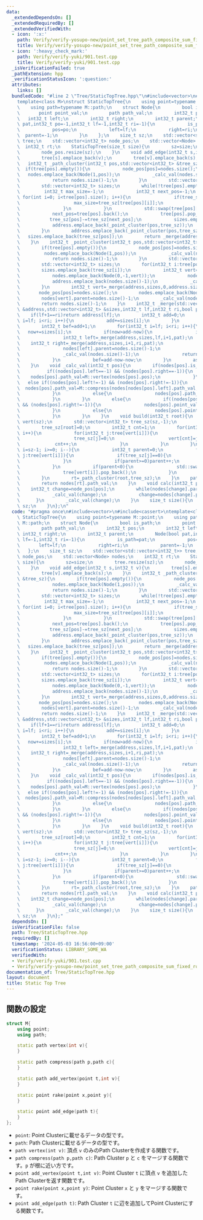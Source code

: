 ```yaml
---
data:
  _extendedDependsOn: []
  _extendedRequiredBy: []
  _extendedVerifiedWith:
  - icon: ':x:'
    path: Verify/verify-yosupo-new/point_set_tree_path_composite_sum_fixed_root.test.cpp
    title: Verify/verify-yosupo-new/point_set_tree_path_composite_sum_fixed_root.test.cpp
  - icon: ':heavy_check_mark:'
    path: Verify/verify-yuki/901.test.cpp
    title: Verify/verify-yuki/901.test.cpp
  _isVerificationFailed: true
  _pathExtension: hpp
  _verificationStatusIcon: ':question:'
  attributes:
    links: []
  bundledCode: "#line 2 \"Tree/StaticTopTree.hpp\"\n#include<vector>\n#include<cassert>\n\
    template<class M>\nstruct StaticTopTree{\n    using point=typename M::point;\n\
    \    using path=typename M::path;\n    struct Node{\n        bool is_path;\n \
    \       point point_val;\n        path path_val;\n        int32_t pos;\n     \
    \   int32_t left;\n        int32_t right;\n        int32_t parent;\n        Node(bool\
    \ pat,int32_t po=-1,int32_t lf=-1,int32_t ri=-1){\n            is_path=pat;\n\
    \            pos=po;\n            left=lf;\n            right=ri;\n          \
    \  parent=-1;\n        }\n    };\n    size_t sz;\n    std::vector<std::vector<int32_t>>\
    \ tree;\n    std::vector<int32_t> node_pos;\n    std::vector<Node> nodes;\n  \
    \  int32_t rt;\n    StaticTopTree(size_t size){\n        sz=size;\n        tree.resize(sz);\n\
    \        node_pos.resize(sz);\n    }\n    void add_edge(int32_t s,int32_t v){\n\
    \        tree[s].emplace_back(v);\n        tree[v].emplace_back(s);\n    }\n \
    \   int32_t _path_cluster(int32_t pos,std::vector<int32_t> &tree_sz){\n      \
    \  if(tree[pos].empty()){\n            node_pos[pos]=nodes.size();\n         \
    \   nodes.emplace_back(Node(1,pos));\n            _calc_val(nodes.size()-1);\n\
    \            return nodes.size()-1;\n        }\n        std::vector<int32_t> address;\n\
    \        std::vector<int32_t> sizes;\n        while(!tree[pos].empty()){\n   \
    \         int32_t max_size=-1;\n            int32_t next_pos=-1;\n           \
    \ for(int i=0; i<tree[pos].size(); i++){\n                if(tree_sz[tree[pos][i]]>max_size){\n\
    \                    max_size=tree_sz[tree[pos][i]];\n                    next_pos=i;\n\
    \                }\n            }\n            std::swap(tree[pos][next_pos],tree[pos].back());\n\
    \            next_pos=tree[pos].back();\n            tree[pos].pop_back();\n \
    \           tree_sz[pos]-=tree_sz[next_pos];\n            sizes.emplace_back(tree_sz[pos]);\n\
    \            address.emplace_back(_point_cluster(pos,tree_sz));\n            pos=next_pos;\n\
    \        }\n        address.emplace_back(_point_cluster(pos,tree_sz));\n     \
    \   sizes.emplace_back(tree_sz[pos]);\n        return _merge(address,sizes,0,address.size(),1);\n\
    \    }\n    int32_t _point_cluster(int32_t pos,std::vector<int32_t> &tree_sz){\n\
    \        if(tree[pos].empty()){\n            node_pos[pos]=nodes.size();\n   \
    \         nodes.emplace_back(Node(1,pos));\n            _calc_val(nodes.size()-1);\n\
    \            return nodes.size()-1;\n        }\n        std::vector<int32_t> address;\n\
    \        std::vector<int32_t> sizes;\n        for(int32_t i:tree[pos]){\n    \
    \        sizes.emplace_back(tree_sz[i]);\n            int32_t vert=_path_cluster(i,tree_sz);\n\
    \            nodes.emplace_back(Node(0,-1,vert));\n            nodes[vert].parent=nodes.size()-1;\n\
    \            address.emplace_back(nodes.size()-1);\n            _calc_val(nodes.size()-1);\n\
    \        }\n        int32_t vert=_merge(address,sizes,0,address.size(),0);\n \
    \       node_pos[pos]=nodes.size();\n        nodes.emplace_back(Node(1,pos,vert));\n\
    \        nodes[vert].parent=nodes.size()-1;\n        _calc_val(nodes.size()-1);\n\
    \        return nodes.size()-1;\n    }\n    int32_t _merge(std::vector<int32_t>\
    \ &address,std::vector<int32_t> &sizes,int32_t lf,int32_t ri,bool pat){\n    \
    \    if(lf+1==ri)return address[lf];\n        int32_t add=0;\n        for(int32_t\
    \ i=lf; i<ri; i++){\n            add+=sizes[i];\n        }\n        int32_t now=0;\n\
    \        int32_t bef=add+1;\n        for(int32_t i=lf; i<ri; i++){\n         \
    \   now+=sizes[i];\n            if(now>add-now){\n                if(now+now-add>bef)i--;\n\
    \                int32_t left=_merge(address,sizes,lf,i+1,pat);\n            \
    \    int32_t right=_merge(address,sizes,i+1,ri,pat);\n                nodes.emplace_back(Node(pat,-1,left,right));\n\
    \                nodes[left].parent=nodes.size()-1;\n                nodes[right].parent=nodes.size()-1;\n\
    \                _calc_val(nodes.size()-1);\n                return nodes.size()-1;\n\
    \            }\n            bef=add-now-now;\n        }\n        assert(false);\n\
    \    }\n    void _calc_val(int32_t pos){\n        if(nodes[pos].is_path){\n  \
    \          if((nodes[pos].left==-1) && (nodes[pos].right==-1)){\n            \
    \    nodes[pos].path_val=M::vertex(nodes[pos].pos);\n            }\n         \
    \   else if((nodes[pos].left!=-1) && (nodes[pos].right!=-1)){\n              \
    \  nodes[pos].path_val=M::compress(nodes[nodes[pos].left].path_val,nodes[nodes[pos].right].path_val);\n\
    \            }\n            else{\n                nodes[pos].path_val=M::add_vertex(nodes[nodes[pos].left].point_val,nodes[pos].pos);\n\
    \            }\n        }\n        else{\n            if((nodes[pos].left!=-1)\
    \ && (nodes[pos].right!=-1)){\n                nodes[pos].point_val=M::rake(nodes[nodes[pos].left].point_val,nodes[nodes[pos].right].point_val);\n\
    \            }\n            else{\n                nodes[pos].point_val=M::add_edge(nodes[nodes[pos].left].path_val);\n\
    \            }\n        }\n    }\n    void build(int32_t root){\n        std::vector<int32_t>\
    \ vert(sz);\n        std::vector<int32_t> tree_sz(sz,-1);\n        vert[0]=root;\n\
    \        tree_sz[root]=0;\n        int32_t cnt=1;\n        for(int32_t i=0; i<sz;\
    \ i++){\n            for(int32_t j:tree[vert[i]]){\n                if(tree_sz[j]){\n\
    \                    tree_sz[j]=0;\n                    vert[cnt]=j;\n       \
    \             cnt++;\n                }\n            }\n        }\n        for(int32_t\
    \ i=sz-1; i>=0; i--){\n            int32_t parent=0;\n            for(int32_t\
    \ j:tree[vert[i]]){\n                if(tree_sz[j]==0){\n                    parent=-parent-1;\n\
    \                }\n                if(parent>=0)parent++;\n                tree_sz[vert[i]]+=tree_sz[j];\n\
    \            }\n            if(parent<0){\n                std::swap(tree[vert[i]][-parent-1],tree[vert[i]].back());\n\
    \                tree[vert[i]].pop_back();\n            }\n            tree_sz[vert[i]]++;\n\
    \        }\n        rt=_path_cluster(root,tree_sz);\n    }\n    path root_value(){\n\
    \        return nodes[rt].path_val;\n    }\n    void calc(int32_t pos){\n    \
    \    int32_t change=node_pos[pos];\n        while(nodes[change].parent!=-1){\n\
    \            _calc_val(change);\n            change=nodes[change].parent;\n  \
    \      }\n        _calc_val(change);\n    }\n    size_t size(){\n        return\
    \ sz;\n    }\n};\n"
  code: "#pragma once\n#include<vector>\n#include<cassert>\ntemplate<class M>\nstruct\
    \ StaticTopTree{\n    using point=typename M::point;\n    using path=typename\
    \ M::path;\n    struct Node{\n        bool is_path;\n        point point_val;\n\
    \        path path_val;\n        int32_t pos;\n        int32_t left;\n       \
    \ int32_t right;\n        int32_t parent;\n        Node(bool pat,int32_t po=-1,int32_t\
    \ lf=-1,int32_t ri=-1){\n            is_path=pat;\n            pos=po;\n     \
    \       left=lf;\n            right=ri;\n            parent=-1;\n        }\n \
    \   };\n    size_t sz;\n    std::vector<std::vector<int32_t>> tree;\n    std::vector<int32_t>\
    \ node_pos;\n    std::vector<Node> nodes;\n    int32_t rt;\n    StaticTopTree(size_t\
    \ size){\n        sz=size;\n        tree.resize(sz);\n        node_pos.resize(sz);\n\
    \    }\n    void add_edge(int32_t s,int32_t v){\n        tree[s].emplace_back(v);\n\
    \        tree[v].emplace_back(s);\n    }\n    int32_t _path_cluster(int32_t pos,std::vector<int32_t>\
    \ &tree_sz){\n        if(tree[pos].empty()){\n            node_pos[pos]=nodes.size();\n\
    \            nodes.emplace_back(Node(1,pos));\n            _calc_val(nodes.size()-1);\n\
    \            return nodes.size()-1;\n        }\n        std::vector<int32_t> address;\n\
    \        std::vector<int32_t> sizes;\n        while(!tree[pos].empty()){\n   \
    \         int32_t max_size=-1;\n            int32_t next_pos=-1;\n           \
    \ for(int i=0; i<tree[pos].size(); i++){\n                if(tree_sz[tree[pos][i]]>max_size){\n\
    \                    max_size=tree_sz[tree[pos][i]];\n                    next_pos=i;\n\
    \                }\n            }\n            std::swap(tree[pos][next_pos],tree[pos].back());\n\
    \            next_pos=tree[pos].back();\n            tree[pos].pop_back();\n \
    \           tree_sz[pos]-=tree_sz[next_pos];\n            sizes.emplace_back(tree_sz[pos]);\n\
    \            address.emplace_back(_point_cluster(pos,tree_sz));\n            pos=next_pos;\n\
    \        }\n        address.emplace_back(_point_cluster(pos,tree_sz));\n     \
    \   sizes.emplace_back(tree_sz[pos]);\n        return _merge(address,sizes,0,address.size(),1);\n\
    \    }\n    int32_t _point_cluster(int32_t pos,std::vector<int32_t> &tree_sz){\n\
    \        if(tree[pos].empty()){\n            node_pos[pos]=nodes.size();\n   \
    \         nodes.emplace_back(Node(1,pos));\n            _calc_val(nodes.size()-1);\n\
    \            return nodes.size()-1;\n        }\n        std::vector<int32_t> address;\n\
    \        std::vector<int32_t> sizes;\n        for(int32_t i:tree[pos]){\n    \
    \        sizes.emplace_back(tree_sz[i]);\n            int32_t vert=_path_cluster(i,tree_sz);\n\
    \            nodes.emplace_back(Node(0,-1,vert));\n            nodes[vert].parent=nodes.size()-1;\n\
    \            address.emplace_back(nodes.size()-1);\n            _calc_val(nodes.size()-1);\n\
    \        }\n        int32_t vert=_merge(address,sizes,0,address.size(),0);\n \
    \       node_pos[pos]=nodes.size();\n        nodes.emplace_back(Node(1,pos,vert));\n\
    \        nodes[vert].parent=nodes.size()-1;\n        _calc_val(nodes.size()-1);\n\
    \        return nodes.size()-1;\n    }\n    int32_t _merge(std::vector<int32_t>\
    \ &address,std::vector<int32_t> &sizes,int32_t lf,int32_t ri,bool pat){\n    \
    \    if(lf+1==ri)return address[lf];\n        int32_t add=0;\n        for(int32_t\
    \ i=lf; i<ri; i++){\n            add+=sizes[i];\n        }\n        int32_t now=0;\n\
    \        int32_t bef=add+1;\n        for(int32_t i=lf; i<ri; i++){\n         \
    \   now+=sizes[i];\n            if(now>add-now){\n                if(now+now-add>bef)i--;\n\
    \                int32_t left=_merge(address,sizes,lf,i+1,pat);\n            \
    \    int32_t right=_merge(address,sizes,i+1,ri,pat);\n                nodes.emplace_back(Node(pat,-1,left,right));\n\
    \                nodes[left].parent=nodes.size()-1;\n                nodes[right].parent=nodes.size()-1;\n\
    \                _calc_val(nodes.size()-1);\n                return nodes.size()-1;\n\
    \            }\n            bef=add-now-now;\n        }\n        assert(false);\n\
    \    }\n    void _calc_val(int32_t pos){\n        if(nodes[pos].is_path){\n  \
    \          if((nodes[pos].left==-1) && (nodes[pos].right==-1)){\n            \
    \    nodes[pos].path_val=M::vertex(nodes[pos].pos);\n            }\n         \
    \   else if((nodes[pos].left!=-1) && (nodes[pos].right!=-1)){\n              \
    \  nodes[pos].path_val=M::compress(nodes[nodes[pos].left].path_val,nodes[nodes[pos].right].path_val);\n\
    \            }\n            else{\n                nodes[pos].path_val=M::add_vertex(nodes[nodes[pos].left].point_val,nodes[pos].pos);\n\
    \            }\n        }\n        else{\n            if((nodes[pos].left!=-1)\
    \ && (nodes[pos].right!=-1)){\n                nodes[pos].point_val=M::rake(nodes[nodes[pos].left].point_val,nodes[nodes[pos].right].point_val);\n\
    \            }\n            else{\n                nodes[pos].point_val=M::add_edge(nodes[nodes[pos].left].path_val);\n\
    \            }\n        }\n    }\n    void build(int32_t root){\n        std::vector<int32_t>\
    \ vert(sz);\n        std::vector<int32_t> tree_sz(sz,-1);\n        vert[0]=root;\n\
    \        tree_sz[root]=0;\n        int32_t cnt=1;\n        for(int32_t i=0; i<sz;\
    \ i++){\n            for(int32_t j:tree[vert[i]]){\n                if(tree_sz[j]){\n\
    \                    tree_sz[j]=0;\n                    vert[cnt]=j;\n       \
    \             cnt++;\n                }\n            }\n        }\n        for(int32_t\
    \ i=sz-1; i>=0; i--){\n            int32_t parent=0;\n            for(int32_t\
    \ j:tree[vert[i]]){\n                if(tree_sz[j]==0){\n                    parent=-parent-1;\n\
    \                }\n                if(parent>=0)parent++;\n                tree_sz[vert[i]]+=tree_sz[j];\n\
    \            }\n            if(parent<0){\n                std::swap(tree[vert[i]][-parent-1],tree[vert[i]].back());\n\
    \                tree[vert[i]].pop_back();\n            }\n            tree_sz[vert[i]]++;\n\
    \        }\n        rt=_path_cluster(root,tree_sz);\n    }\n    path root_value(){\n\
    \        return nodes[rt].path_val;\n    }\n    void calc(int32_t pos){\n    \
    \    int32_t change=node_pos[pos];\n        while(nodes[change].parent!=-1){\n\
    \            _calc_val(change);\n            change=nodes[change].parent;\n  \
    \      }\n        _calc_val(change);\n    }\n    size_t size(){\n        return\
    \ sz;\n    }\n};"
  dependsOn: []
  isVerificationFile: false
  path: Tree/StaticTopTree.hpp
  requiredBy: []
  timestamp: '2024-05-03 16:56:00+09:00'
  verificationStatus: LIBRARY_SOME_WA
  verifiedWith:
  - Verify/verify-yuki/901.test.cpp
  - Verify/verify-yosupo-new/point_set_tree_path_composite_sum_fixed_root.test.cpp
documentation_of: Tree/StaticTopTree.hpp
layout: document
title: Static Top Tree
---
```


## 関数の設定
```cpp
struct M{
    using point;
    using path;

    static path vertex(int v){
    }

    static path compress(path p,path c){
    }

    static path add_vertex(point t,int v){
    }

    static point rake(point x,point y){
    }

    static point add_edge(path t){
    }
};
```
* `point`: Point Clusterに載せるデータの型です。
* `path`: Path Clusterに載せるデータの型です。
* `path vertex(int v)`: 頂点 `v` のみのPath Clusterを作成する関数です。
* `path compress(path p,path c)`: Path Cluster `p` と `c` をマージする関数です。`p` が根に近い方です。
* `point add_vertex(point t,int v)`: Point Cluster `t` に頂点 `v` を追加したPath Clusterを返す関数です。
* `point rake(point x,point y)`: Point Cluster `x` と `y` をマージする関数です。
* `point add_edge(path t)`: Path Cluster `t` に辺を追加してPoint Clusterにする関数です。